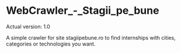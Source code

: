 # WebCrawler_-_Stagii_pe_bune

Actual version: 1.0

A simple crawler for site stagiipebune.ro to find internships with cities, categories or technologies you want.
